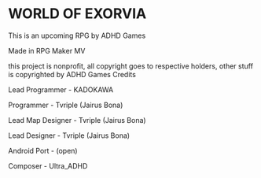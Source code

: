 # WORLD OF EXORVIA
This is an upcoming RPG by ADHD Games

Made in RPG Maker MV

this project is nonprofit, all copyright goes to respective holders, other stuff is copyrighted by ADHD Games
Credits

Lead Programmer - KADOKAWA

Programmer - Tvriple (Jairus Bona)

Lead Map Designer - Tvriple (Jairus Bona)

Lead Designer - Tvriple (Jairus Bona)

Android Port - (open)

Composer - Ultra_ADHD

